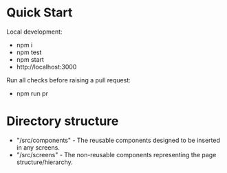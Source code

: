 # Quick Start

Local development:

- npm i
- npm test
- npm start
- http://localhost:3000

Run all checks before raising a pull request:

- npm run pr

# Directory structure

- "/src/components" - The reusable components designed to be inserted in any screens.
- "/src/screens" - The non-reusable components representing the page structure/hierarchy.
